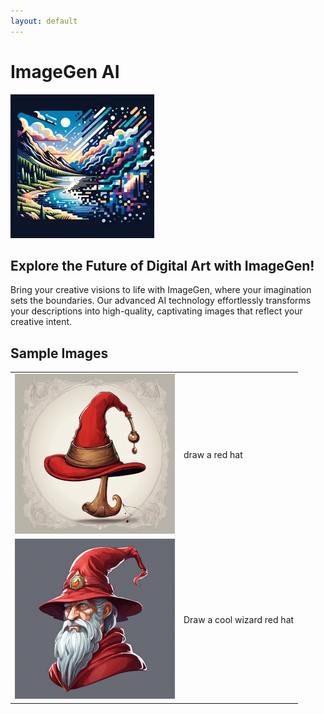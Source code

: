 ```yaml
---
layout: default
---
```


# ImageGen AI

![ImageGen AI Logo!](./logo.webp "ImageGen AI Logo")


## Explore the Future of Digital Art with ImageGen!

Bring your creative visions to life with ImageGen, where your imagination sets the boundaries. Our advanced AI technology effortlessly transforms your descriptions into high-quality,
captivating images that reflect your creative intent.


## Sample Images
<table>
    <tr>
        <td> <img src="./assets/images/sample_hat_256.png"> </td>
        <td>draw a red hat</td> 
    </tr>
    <tr>
        <td><img src="./assets/images/sample_hat2_256.png"></td>
        <td>Draw a cool wizard red hat</td> 
    </tr>

</table>


